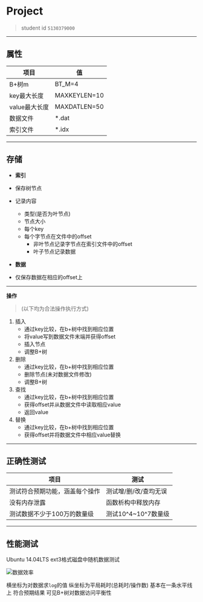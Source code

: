 **Project**
=

>student id `5130379000`

---

**属性**
-
|项目|值|
|---|---|
|B+树m|BT_M=4|
|key最大长度|MAXKEYLEN=10|
|value最大长度|MAXDATLEN=50|
|数据文件|*.dat|
|索引文件|*.idx|


---

**存储**
-

- **索引**
 - 保存树节点
 - 记录内容
	 - 类型(是否为叶节点)
	 - 节点大小
	 - 每个key
	 - 每个字节点在文件中的offset
		 - 非叶节点记录字节点在索引文件中的offset
		 - 叶子节点记录数据

- **数据**
 - 仅保存数据在相应的offset上

---

**操作**
>(以下均为合法操作执行方式)

 1. 插入
	 + 通过key比较，在b+树中找到相应位置
	 + 将value写到数据文件末端并获得offset
	 + 插入节点
	 + 调整B+树
 2. 删除
	 + 通过key比较，在b+树中找到相应位置
	 + 删除节点(未对数据文件修改)
	 + 调整B+树
 3. 查找
	 + 通过key比较，在b+树中找到相应位置
	 + 获得offset并从数据文件中读取相应value
	 + 返回value
 4. 替换
	 + 通过key比较，在b+树中找到相应位置
	 + 获得offset并将数据文件中相应value替换

---

**正确性测试**
-
|项目|测试|
|---|---|
|测试符合预期功能，涵盖每个操作|测试增/删/改/查均无误|
|没有内存泄露|函数析构中释放内存|
|测试数据不少于100万的数量级|测试10^4~10^7数量级|


---

**性能测试**
-

Ubuntu 14.04LTS ext3格式磁盘中随机数据测试

![数据效率](http://s8.sinaimg.cn/middle/002ie0p7zy6Pds5WP5ld7&690)

横坐标为对数据求`log`的值
纵坐标为平局耗时(总耗时/操作数)
基本在一条水平线上
符合预期结果
可见B+树对数据访问平衡性

